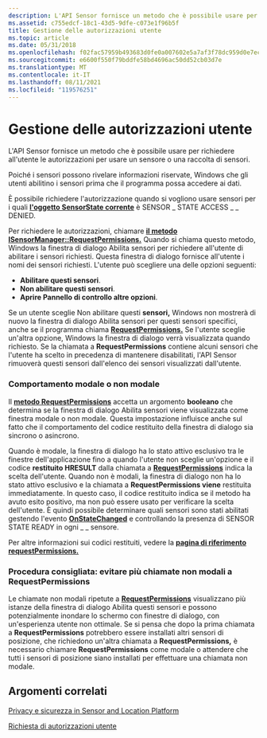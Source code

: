 ```yaml
---
description: L'API Sensor fornisce un metodo che è possibile usare per richiedere all'utente le autorizzazioni per usare un sensore o una raccolta di sensori.
ms.assetid: c755edcf-18c1-43d5-9dfe-c073e1f96b5f
title: Gestione delle autorizzazioni utente
ms.topic: article
ms.date: 05/31/2018
ms.openlocfilehash: f02fac57959b493683d0fe0a007602e5a7af3f78dc959d0e7eca2811595c23dc
ms.sourcegitcommit: e6600f550f79bddfe58bd4696ac50dd52cb03d7e
ms.translationtype: MT
ms.contentlocale: it-IT
ms.lasthandoff: 08/11/2021
ms.locfileid: "119576251"
---
```

# <a name="managing-user-permissions"></a>Gestione delle autorizzazioni utente

L'API Sensor fornisce un metodo che è possibile usare per richiedere all'utente le autorizzazioni per usare un sensore o una raccolta di sensori.

Poiché i sensori possono rivelare informazioni riservate, Windows che gli utenti abilitino i sensori prima che il programma possa accedere ai dati.

È possibile richiedere l'autorizzazione quando si vogliono usare sensori per i quali [**l'oggetto SensorState corrente**](/windows/win32/api/sensorsapi/ne-sensorsapi-sensorstate) è SENSOR \_ STATE ACCESS \_ \_ DENIED.

Per richiedere le autorizzazioni, chiamare [**il metodo ISensorManager::RequestPermissions.**](/windows/win32/api/sensorsapi/nf-sensorsapi-isensormanager-requestpermissions) Quando si chiama questo metodo, Windows  la finestra di dialogo Abilita sensori per richiedere all'utente di abilitare i sensori richiesti. Questa finestra di dialogo fornisce all'utente i nomi dei sensori richiesti. L'utente può scegliere una delle opzioni seguenti:

-   **Abilitare questi sensori**.
-   **Non abilitare questi sensori**.
-   **Aprire Pannello di controllo altre opzioni**.

Se un utente sceglie Non abilitare questi **sensori,** Windows non  mostrerà di nuovo la finestra di dialogo Abilita sensori per questi sensori specifici, anche se il programma chiama [**RequestPermissions.**](/windows/win32/api/sensorsapi/nf-sensorsapi-isensormanager-requestpermissions) Se l'utente sceglie un'altra opzione, Windows la finestra di dialogo verrà visualizzata quando richiesto. Se la chiamata a **RequestPermissions** contiene alcuni sensori che l'utente ha scelto in precedenza di mantenere disabilitati, l'API Sensor rimuoverà questi sensori dall'elenco dei sensori visualizzati dall'utente.

### <a name="modal-or-modeless-behavior"></a>Comportamento modale o non modale

Il [**metodo RequestPermissions**](/windows/win32/api/sensorsapi/nf-sensorsapi-isensormanager-requestpermissions) accetta un argomento  **booleano** che determina se la finestra di dialogo Abilita sensori viene visualizzata come finestra modale o non modale. Questa impostazione influisce anche sul fatto che il comportamento del codice restituito della finestra di dialogo sia sincrono o asincrono.

Quando è modale, la finestra di dialogo ha lo stato attivo esclusivo tra le finestre dell'applicazione fino a quando l'utente non sceglie un'opzione e il codice **restituito HRESULT** dalla chiamata a [**RequestPermissions**](/windows/win32/api/sensorsapi/nf-sensorsapi-isensormanager-requestpermissions) indica la scelta dell'utente. Quando non è modali, la finestra di dialogo non ha lo stato attivo esclusivo e la chiamata a **RequestPermissions viene** restituita immediatamente. In questo caso, il codice restituito indica se il metodo ha avuto esito positivo, ma non può essere usato per verificare la scelta dell'utente. È quindi possibile determinare quali sensori sono stati abilitati gestendo l'evento [**OnStateChanged**](/windows/win32/api/sensorsapi/nf-sensorsapi-isensorevents-onstatechanged) e controllando la presenza di SENSOR STATE READY in ogni \_ \_ sensore.

Per altre informazioni sui codici restituiti, vedere la [**pagina di riferimento requestPermissions.**](/windows/win32/api/sensorsapi/nf-sensorsapi-isensormanager-requestpermissions)

### <a name="best-practice-avoid-multiple-modeless-calls-to-requestpermissions"></a>Procedura consigliata: evitare più chiamate non modali a RequestPermissions

Le chiamate non modali ripetute a  [**RequestPermissions**](/windows/win32/api/sensorsapi/nf-sensorsapi-isensormanager-requestpermissions) visualizzano più istanze della finestra di dialogo Abilita questi sensori e possono potenzialmente inondare lo schermo con finestre di dialogo, con un'esperienza utente non ottimale. Se si pensa che dopo la prima chiamata a **RequestPermissions** potrebbero essere installati altri sensori di posizione, che richiedono un'altra chiamata a **RequestPermissions,** è necessario chiamare **RequestPermissions** come modale o attendere che tutti i sensori di posizione siano installati per effettuare una chiamata non modale.

## <a name="related-topics"></a>Argomenti correlati

<dl> <dt>

[Privacy e sicurezza in Sensor and Location Platform](privacy-and-security-in-the-sensor-and-location-platform.md)
</dt> <dt>

[Richiesta di autorizzazioni utente](requesting-user-permissions.md)
</dt> </dl>

 

 
